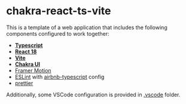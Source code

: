 # chakra-react-ts-vite

This is a template of a web application that includes the following components configured to work together:

- **[Typescript](https://www.typescriptlang.org/)**
- **[React 18](https://react.dev/)**
- **[Vite](https://vitejs.dev/)**
- **[Chakra UI](https://chakra-ui.com/)**
- [Framer Motion](https://www.framer.com/motion/)
- [ESLint](https://eslint.org/) with [airbnb-typescript](https://github.com/iamturns/eslint-config-airbnb-typescript) config
- [prettier](https://prettier.io/)

Additionally, some VSCode configuration is provided in [.vscode](./.vscode) folder.
